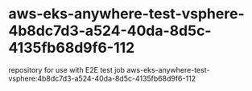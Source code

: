 # aws-eks-anywhere-test-vsphere-4b8dc7d3-a524-40da-8d5c-4135fb68d9f6-112
repository for use with E2E test job aws-eks-anywhere-test-vsphere:4b8dc7d3-a524-40da-8d5c-4135fb68d9f6-112
